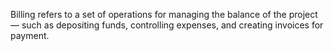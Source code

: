 Billing refers to a set of operations for managing the balance of the project — such as depositing funds, controlling expenses, and creating invoices for payment.